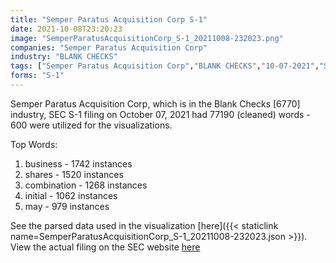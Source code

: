 ```yaml
---
title: "Semper Paratus Acquisition Corp S-1"
date: 2021-10-08T23:20:23
image: "SemperParatusAcquisitionCorp_S-1_20211008-232023.png"
companies: "Semper Paratus Acquisition Corp"
industry: "BLANK CHECKS"
tags: ["Semper Paratus Acquisition Corp","BLANK CHECKS","10-07-2021","S-1"]
forms: "S-1"
---
```

Semper Paratus Acquisition Corp, which is in the Blank Checks [6770] industry, SEC S-1 filing on October 07, 2021 had 77190 (cleaned) words - 600 were utilized for the visualizations.

Top Words:
1. business - 1742 instances
2. shares - 1520 instances
3. combination - 1268 instances
4. initial - 1062 instances
5. may - 979 instances


See the parsed data used in the visualization [here]({{< staticlink name=SemperParatusAcquisitionCorp_S-1_20211008-232023.json >}}).  
View the actual filing on the SEC website [here](https://www.sec.gov/Archives/edgar/data/1860871/0001104659-21-124178.txt)